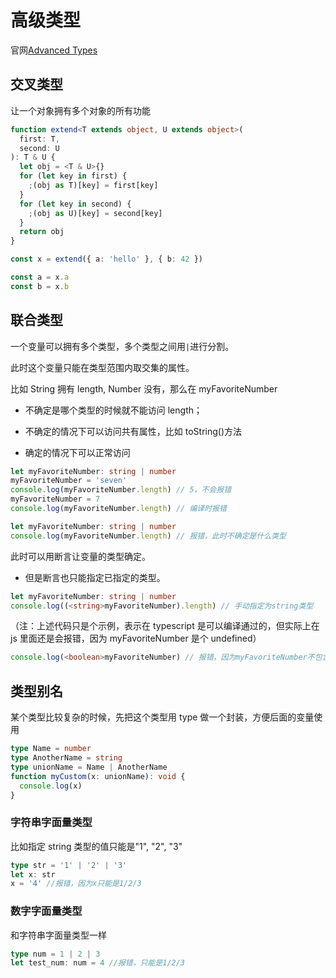 # 高级类型

官网[Advanced Types](https://www.typescriptlang.org/docs/handbook/advanced-types.html)

## 交叉类型

让一个对象拥有多个对象的所有功能

```ts
function extend<T extends object, U extends object>(
  first: T,
  second: U
): T & U {
  let obj = <T & U>{}
  for (let key in first) {
    ;(obj as T)[key] = first[key]
  }
  for (let key in second) {
    ;(obj as U)[key] = second[key]
  }
  return obj
}

const x = extend({ a: 'hello' }, { b: 42 })

const a = x.a
const b = x.b
```

## 联合类型

一个变量可以拥有多个类型，多个类型之间用`|`进行分割。

此时这个变量只能在类型范围内取交集的属性。

比如 String 拥有 length, Number 没有，那么在 myFavoriteNumber

- 不确定是哪个类型的时候就不能访问 length；

- 不确定的情况下可以访问共有属性，比如 toString()方法

- 确定的情况下可以正常访问

```ts
let myFavoriteNumber: string | number
myFavoriteNumber = 'seven'
console.log(myFavoriteNumber.length) // 5，不会报错
myFavoriteNumber = 7
console.log(myFavoriteNumber.length) // 编译时报错
```

```ts
let myFavoriteNumber: string | number
console.log(myFavoriteNumber.length) // 报错，此时不确定是什么类型
```

此时可以用断言让变量的类型确定。

- 但是断言也只能指定已指定的类型。

```ts
let myFavoriteNumber: string | number
console.log((<string>myFavoriteNumber).length) // 手动指定为string类型
```

（注：上述代码只是个示例，表示在 typescript 是可以编译通过的，但实际上在 js 里面还是会报错，因为 myFavoriteNumber 是个 undefined）

```ts
console.log(<boolean>myFavoriteNumber) // 报错，因为myFavoriteNumber不包含boolean
```

## 类型别名

某个类型比较复杂的时候，先把这个类型用 type 做一个封装，方便后面的变量使用

```ts
type Name = number
type AnotherName = string
type unionName = Name | AnotherName
function myCustom(x: unionName): void {
  console.log(x)
}
```

### 字符串字面量类型

比如指定 string 类型的值只能是"1", "2", "3"

```ts
type str = '1' | '2' | '3'
let x: str
x = '4' //报错，因为x只能是1/2/3
```

### 数字字面量类型

和字符串字面量类型一样

```ts
type num = 1 | 2 | 3
let test_num: num = 4 //报错，只能是1/2/3
```
